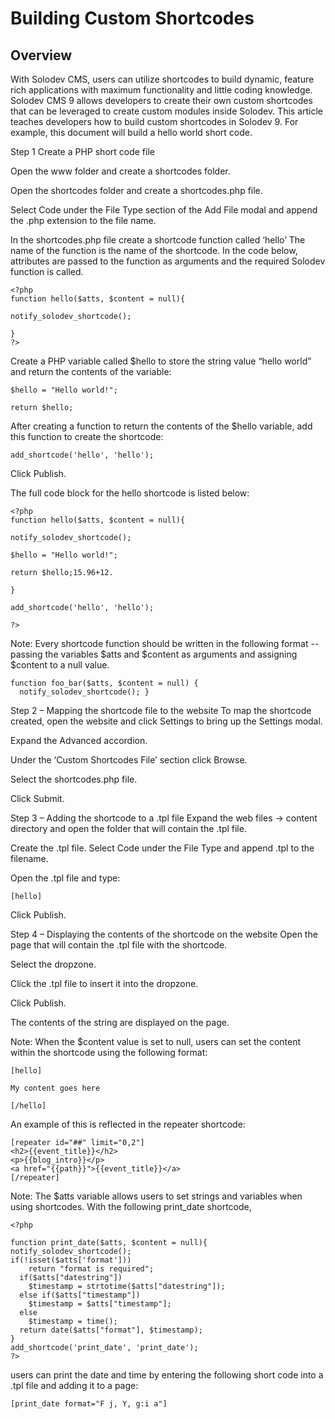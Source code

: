 # Building Custom Shortcodes

## Overview

With Solodev CMS, users can utilize shortcodes to build dynamic, feature rich applications with maximum functionality and little coding knowledge. Solodev CMS 9 allows developers to create their own custom shortcodes that can be leveraged to create custom modules inside Solodev. This article teaches developers how to build custom shortcodes in Solodev 9. For example, this document will build a hello world short code. 

 

Step 1 Create a PHP short code file 
 

Open the www folder and create a shortcodes folder. 

 


Open the shortcodes folder and create a shortcodes.php file. 

Select Code under the File Type section of the Add File modal and append the .php extension to the file name. 

 


In the shortcodes.php file create a shortcode function called ‘hello’ The name of the function is the name of the shortcode. In the code below, attributes are passed to the function as arguments and the required Solodev function is called.  
```
<?php
function hello($atts, $content = null){

notify_solodev_shortcode();

}
?>
```
Create a PHP variable called $hello to store the string value “hello world” and return the contents of the variable: 
```
$hello = "Hello world!";

return $hello;
```
After creating a function to return the contents of the $hello variable, add this function to create the shortcode: 
```
add_shortcode('hello', 'hello');
``` 

 

Click Publish.

The full code block for the hello shortcode is listed below: 
```
<?php
function hello($atts, $content = null){

notify_solodev_shortcode();

$hello = "Hello world!";

return $hello;15.96+12.

}

add_shortcode('hello', 'hello');

?>
```

 


Note: Every shortcode function should be written in the following format -- passing the variables $atts and $content as arguments and assigning $content to a null value.

 
```
function foo_bar($atts, $content = null) {
  notify_solodev_shortcode(); }
```

 

 

Step 2 – Mapping the shortcode file to the website
To map the shortcode created, open the website and click Settings to bring up the Settings modal. 

 


Expand the Advanced accordion. 

 


Under the ‘Custom Shortcodes File’ section click Browse.

 


Select the shortcodes.php file. 

 


Click Submit. 



Step 3 – Adding the shortcode to a .tpl file 
Expand the web files -> content directory and open the folder that will contain the .tpl file. 

Create the .tpl file. Select Code under the File Type and append .tpl to the filename. 

 


 


Open the .tpl file and type: 
```
[hello]
```
Click Publish. 


 

 

Step 4 – Displaying the contents of the shortcode on the website 
Open the page that will contain the .tpl file with the shortcode.

Select the dropzone.

Click the .tpl file to insert it into the dropzone. 

 


Click Publish. 

 


The contents of the string are displayed on the page. 

  

 



Note: When the $content value is set to null, users can set the content within the shortcode using the following format: 

 
```
[hello]

My content goes here

[/hello]
```
An example of this is reflected in the repeater shortcode:

 
```
[repeater id="##" limit="0,2"]
<h2>{{event_title}}</h2>
<p>{{blog_intro}}</p>
<a href="{{path}}">{{event_title}}</a>
[/repeater]
```
Note: The $atts variable allows users to set strings and variables when using shortcodes. With the following print_date shortcode,

 
```
<?php

function print_date($atts, $content = null){
notify_solodev_shortcode();
if(!isset($atts['format']))
    return "format is required";
  if($atts["datestring"])
    $timestamp = strtotime($atts["datestring"]);
  else if($atts["timestamp"])
    $timestamp = $atts["timestamp"];
  else
    $timestamp = time();
  return date($atts["format"], $timestamp);
}
add_shortcode('print_date', 'print_date');
?>
```
users can print the date and time by entering the following short code into a .tpl file and adding it to a page: 

 
```
[print_date format="F j, Y, g:i a"]
```
 

 